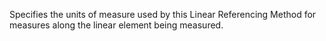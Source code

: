Specifies the units of measure used by this Linear Referencing Method for measures along the linear element being measured.
